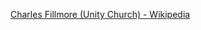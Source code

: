 ﻿[Charles Fillmore (Unity Church) - Wikipedia](https://en.wikipedia.org/wiki/Charles_Fillmore_(Unity_Church)) 